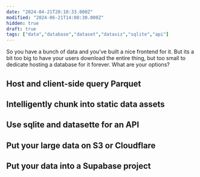 ```yaml
---
date: "2024-04-21T20:10:33.000Z"
modified: "2024-06-21T14:08:30.000Z"
hidden: true
draft: true
tags: ["data","database","dataset","dataviz","sqlite","api"]
---
```

So you have a bunch of data and you’ve built a nice frontend for it. But its a bit too big to have your users download the entire thing, but too small to dedicate hosting a database for it forever. What are your options?

## Host and client-side query Parquet

## Intelligently chunk into static data assets

## Use sqlite and datasette for an API

## Put your large data on S3 or Cloudflare

## Put your data into a Supabase project
